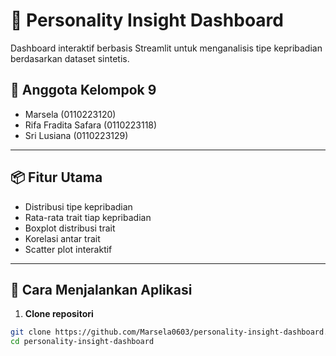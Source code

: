 # 🧠 Personality Insight Dashboard

Dashboard interaktif berbasis Streamlit untuk menganalisis tipe kepribadian berdasarkan dataset sintetis.

## 👥 Anggota Kelompok 9
- Marsela (0110223120)  
- Rifa Fradita Safara (0110223118)  
- Sri Lusiana (0110223129)

---

## 📦 Fitur Utama
- Distribusi tipe kepribadian
- Rata-rata trait tiap kepribadian
- Boxplot distribusi trait
- Korelasi antar trait
- Scatter plot interaktif

---

## 🚀 Cara Menjalankan Aplikasi

1. **Clone repositori**
```bash
git clone https://github.com/Marsela0603/personality-insight-dashboard.git
cd personality-insight-dashboard
